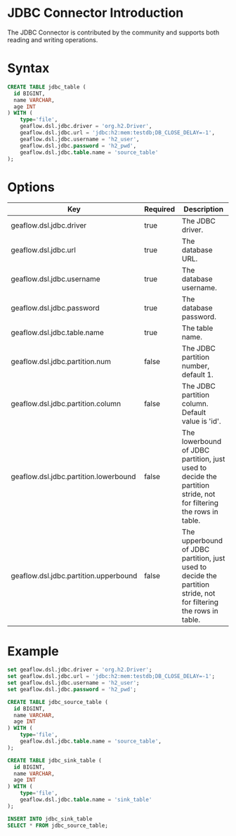 # JDBC Connector Introduction
The JDBC Connector is contributed by the community and supports both reading and writing operations.
# Syntax

```sql
CREATE TABLE jdbc_table (
  id BIGINT,
  name VARCHAR,
  age INT
) WITH (
	type='file',
    geaflow.dsl.jdbc.driver = 'org.h2.Driver',
    geaflow.dsl.jdbc.url = 'jdbc:h2:mem:testdb;DB_CLOSE_DELAY=-1',
    geaflow.dsl.jdbc.username = 'h2_user',
    geaflow.dsl.jdbc.password = 'h2_pwd',
    geaflow.dsl.jdbc.table.name = 'source_table'
);
```
# Options

| Key | Required | Description |
| -------- |------|---------------------------------------------------|
| geaflow.dsl.jdbc.driver     | true    | The JDBC driver.                                  |
| geaflow.dsl.jdbc.url     | true    | The database URL.                                 |
| geaflow.dsl.jdbc.username     | true    | The database username.                            |
| geaflow.dsl.jdbc.password     | true    | The database password.                            |
| geaflow.dsl.jdbc.table.name     | true    | The table name.                                   |
| geaflow.dsl.jdbc.partition.num     | false    | The JDBC partition number, default 1.             |
| geaflow.dsl.jdbc.partition.column     | false    | The JDBC partition column. Default value is 'id'. |
| geaflow.dsl.jdbc.partition.lowerbound     | false    | The lowerbound of JDBC partition, just used to decide the partition stride, not for filtering the rows in table.                                 |
| geaflow.dsl.jdbc.partition.upperbound     | false    | The upperbound of JDBC partition, just used to decide the partition stride, not for filtering the rows in table.                            |


# Example

```sql
set geaflow.dsl.jdbc.driver = 'org.h2.Driver';
set geaflow.dsl.jdbc.url = 'jdbc:h2:mem:testdb;DB_CLOSE_DELAY=-1';
set geaflow.dsl.jdbc.username = 'h2_user';
set geaflow.dsl.jdbc.password = 'h2_pwd'; 

CREATE TABLE jdbc_source_table (
  id BIGINT,
  name VARCHAR,
  age INT
) WITH (
	type='file',
    geaflow.dsl.jdbc.table.name = 'source_table',
);

CREATE TABLE jdbc_sink_table (
  id BIGINT,
  name VARCHAR,
  age INT
) WITH (
	type='file',
    geaflow.dsl.jdbc.table.name = 'sink_table'
);

INSERT INTO jdbc_sink_table
SELECT * FROM jdbc_source_table;
```